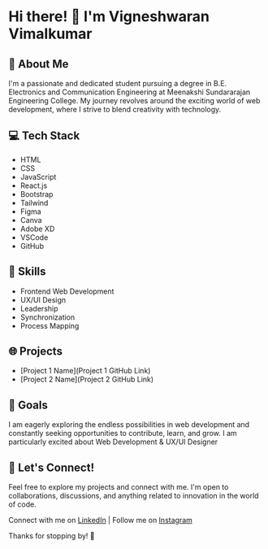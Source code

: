 # Hi there! 👋 I'm Vigneshwaran Vimalkumar

## 🚀 About Me

I'm a passionate and dedicated student pursuing a degree in B.E. Electronics and Communication Engineering at Meenakshi Sundararajan Engineering College. My journey revolves around the exciting world of web development, where I strive to blend creativity with technology.

## 💻 Tech Stack

- HTML
- CSS
- JavaScript
- React.js
- Bootstrap
- Tailwind
- Figma
- Canva
- Adobe XD
- VSCode
- GitHub

## 🌟 Skills

- Frontend Web Development
- UX/UI Design
- Leadership
- Synchronization
- Process Mapping

## 🌐 Projects

- [Project 1 Name](Project 1 GitHub Link)
- [Project 2 Name](Project 2 GitHub Link)

## 🌱 Goals

I am eagerly exploring the endless possibilities in web development and constantly seeking opportunities to contribute, learn, and grow. I am particularly excited about Web Development & UX/UI Designer

## 🤝 Let's Connect!

Feel free to explore my projects and connect with me. I'm open to collaborations, discussions, and anything related to innovation in the world of code.

Connect with me on [LinkedIn](https://in.linkedin.com/in/vigneshwaran-vimalkumar) | Follow me on [Instagram](https://www.instagram.com/_negative_shades_17/)

Thanks for stopping by! 🚀
